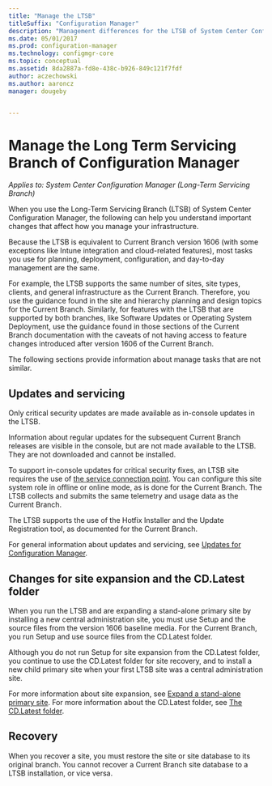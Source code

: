 ```yaml
---
title: "Manage the LTSB"
titleSuffix: "Configuration Manager"
description: "Management differences for the LTSB of System Center Configuration Manager."
ms.date: 05/01/2017
ms.prod: configuration-manager
ms.technology: configmgr-core
ms.topic: conceptual
ms.assetid: 8da2887a-fd8e-438c-b926-849c121f7fdf
author: aczechowski
ms.author: aaroncz
manager: dougeby


---
```

# Manage the Long Term Servicing Branch of Configuration Manager

*Applies to: System Center Configuration Manager (Long-Term Servicing Branch)*

When you use the Long-Term Servicing Branch (LTSB) of System Center Configuration Manager, the following can help you understand important changes that affect how you manage your infrastructure.

Because the LTSB is equivalent to Current Branch version 1606 (with some exceptions like Intune integration and cloud-related features), most tasks you use for planning, deployment, configuration, and day-to-day management are the same.

For example, the LTSB supports the same number of sites, site types, clients, and general infrastructure as the Current Branch. Therefore, you use the guidance found in the site and hierarchy planning and design topics for the Current Branch. Similarly, for features with the LTSB that are supported by both branches, like Software Updates or Operating System Deployment, use the guidance found in those sections of the Current Branch documentation with the caveats of not having access to feature changes introduced after version 1606 of the Current Branch.

The following sections provide information about manage tasks that are not similar.

## Updates and servicing
Only critical security updates are made available as in-console updates in the LTSB.  

Information about regular updates for the subsequent Current Branch releases are visible in the console, but are not made available to the LTSB. They are not downloaded and cannot be installed.

To support in-console updates for critical security fixes, an LTSB site requires the use of [the service connection point](../servers/deploy/configure/about-the-service-connection-point.md). You can configure this site system role in offline or online mode, as is done for the Current Branch. The LTSB collects and submits the same telemetry and usage data as the Current Branch.

The LTSB supports the use of the Hotfix Installer and the Update Registration tool, as documented for the Current Branch.

For general information about updates and servicing, see [Updates for Configuration Manager](../servers/manage/updates.md).


## Changes for site expansion and the CD.Latest folder
When you run the LTSB and are expanding a stand-alone primary site by installing a new central administration site, you must use Setup and the source files from the version 1606 baseline media. For the Current Branch, you run Setup and use source files from the CD.Latest folder.

Although you do not run Setup for site expansion from the CD.Latest folder, you continue to use the CD.Latest folder for site recovery, and to install a new child primary site when your first LTSB site was a central administration site.

For more information about site expansion, see [Expand a stand-alone primary site](../servers/deploy/install/use-the-setup-wizard-to-install-sites.md#bkmk_expand). For more information about the CD.Latest folder, see [The CD.Latest folder](../servers/manage/the-cd.latest-folder.md).


## Recovery
When you recover a site, you must restore the site or site database to its original branch. You cannot recover a Current Branch site database to a LTSB installation, or vice versa.
